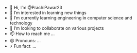 - 👋 Hi, I’m @PrachiPawar23
- 👀 I’m interested in learning new things
- 🌱 I’m currently learning engineering in computer science and technology 
- 💞️ I’m looking to collaborate on various projects
- 📫 How to reach me ...
- 😄 Pronouns: ...
- ⚡ Fun fact: ...

<!---
PrachiPawar23/PrachiPawar23 is a ✨ special ✨ repository because its `README.md` (this file) appears on your GitHub profile.
You can click the Preview link to take a look at your changes.
--->
